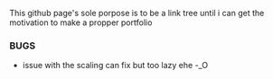 This github page's sole porpose is to be a link tree until i can get the motivation to make a propper portfolio

### BUGS
* issue with the scaling can fix but too lazy ehe -_O